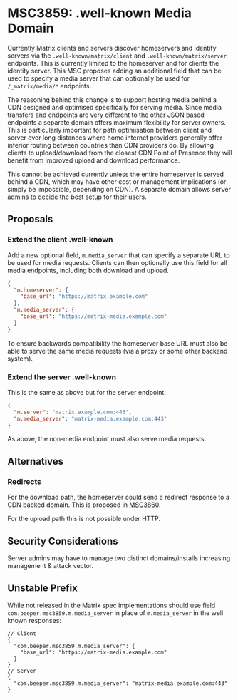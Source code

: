 # MSC3859: .well-known Media Domain

Currently Matrix clients and servers discover homeservers and identify servers via the `.well-known/matrix/client` and 
`.well-known/matrix/server` endpoints. This is currently limited to the homeserver and for clients the identity server.
This MSC proposes adding an additional field that can be used to specify a media server that can optionally be used 
for `/_matrix/media/*` endpoints.

The reasoning behind this change is to support hosting media behind a CDN designed and optimised specifically for 
serving media. Since media transfers and endpoints are very different to the other JSON based endpoints a separate 
domain offers maximum flexibility for server owners. This is particularly important for path optimisation between
client and server over long distances where home internet providers generally offer inferior routing between countries
than CDN providers do. By allowing clients to upload/download from the closest CDN Point of Presence they will benefit from improved
upload and download performance.

This cannot be achieved currently unless the entire homeserver is served behind a CDN, which may have other cost or
management implications (or simply be impossible, depending on CDN). A separate domain allows server admins to
decide the best setup for their users.


## Proposals

### Extend the client .well-known

Add a new optional field, `m.media_server` that can specify a separate URL to be used for media requests. Clients can 
then optionally use this field for all media endpoints, including both download and upload.

```json
{
  "m.homeserver": {
    "base_url": "https://matrix.example.com"
  },
  "m.media_server": {
    "base_url": "https://matrix-media.example.com"
  }
}
```

To ensure backwards compatibility the homeserver base URL must also be able to serve the same media requests (via a 
proxy or some other backend system).

### Extend the server .well-known

This is the same as above but for the server endpoint:

```json
{
  "m.server": "matrix.example.com:443",
  "m.media_server": "matrix-media.example.com:443"
}
```

As above, the non-media endpoint must also serve media requests.


## Alternatives

### Redirects

For the download path, the homeserver could send a redirect response to a CDN backed domain. This is proposed in 
[MSC3860](https://github.com/matrix-org/matrix-spec-proposals/pull/3860).

For the upload path this is not possible under HTTP.


## Security Considerations

Server admins may have to manage two distinct domains/installs increasing management & attack vector.


## Unstable Prefix

While not released in the Matrix spec implementations should use field `com.beeper.msc3859.m.media_server` in place of 
`m.media_server` in the well known responses:

```json5
// Client
{
  "com.beeper.msc3859.m.media_server": {
    "base_url": "https://matrix-media.example.com"
  }
}
// Server
{
  "com.beeper.msc3859.m.media_server": "matrix-media.example.com:443"
}